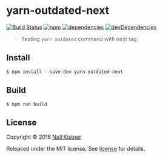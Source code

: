 # yarn-outdated-next

[![Build Status][travis-image]][travis-url]
[![npm][npm-image]][npm-url]
[![dependencies][deps-image]][deps-url]
[![devDependencies][depsdev-image]][depsdev-url]

> Testing `yarn outdated` command with next tag.

## Install

```
$ npm install --save-dev yarn-outdated-next
```

## Build

```
$ npm run build
```

## License

Copyright © 2016 [Neil Kistner](//github.com/wyze)

Released under the MIT license. See [license](license) for details.

[travis-image]: https://img.shields.io/travis/wyze/yarn-outdated-next.svg?style=flat-square
[travis-url]: https://travis-ci.org/wyze/yarn-outdated-next

[npm-image]: https://img.shields.io/npm/v/yarn-outdated-next.svg?style=flat-square
[npm-url]: https://npmjs.com/package/yarn-outdated-next

[deps-image]: https://img.shields.io/david/wyze/yarn-outdated-next.svg?style=flat-square
[deps-url]: https://david-dm.org/wyze/yarn-outdated-next

[depsdev-image]: https://img.shields.io/david/dev/wyze/yarn-outdated-next.svg?style=flat-square
[depsdev-url]: https://david-dm.org/wyze/yarn-outdated-next#info=devDependencies
